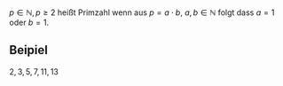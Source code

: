 
$p \in \mathbb N, p \geq 2$ heißt Primzahl wenn aus $p = a \cdot b$, $a, b \in \mathbb N$ folgt dass $a=1$ oder $b=1$.

## Beipiel
$2, 3, 5, 7, 11, 13$
